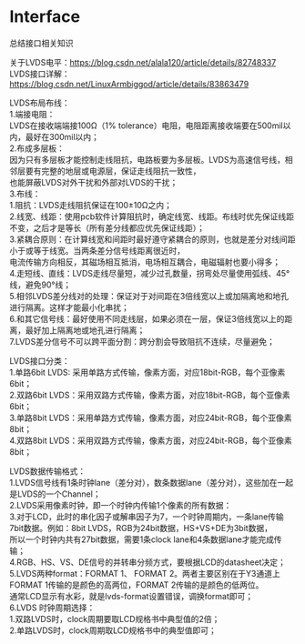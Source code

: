 # Interface
总结接口相关知识


关于LVDS电平：https://blog.csdn.net/alala120/article/details/82748337  
LVDS接口详解：https://blog.csdn.net/LinuxArmbiggod/article/details/83863479  







LVDS布局布线：  
	1.端接电阻：  
		LVDS在接收端端接100Ω（1% tolerance）电阻，电阻距离接收端要在500mil以内，最好在300mil以内；  
	2.布成多层板：  
		因为只有多层板才能控制走线阻抗，电路板要为多层板。LVDS为高速信号线，相邻层要有完整的地层或电源层，保证走线阻抗一致性，  
		也能屏蔽LVDS对外干扰和外部对LVDS的干扰；  
	3.布线：  
		1.阻抗：LVDS走线阻抗保证在100±10Ω之内；  
		2.线宽、线距：使用pcb软件计算阻抗时，确定线宽、线距。布线时优先保证线距不变，之后才是等长（所有差分线都应优先保证线距）；  
		3.紧耦合原则：在计算线宽和间距时最好遵守紧耦合的原则，也就是差分对线间距小于或等于线宽。当两条差分信号线距离很近时，  
					  电流传输方向相反，其磁场相互抵消，电场相互耦合，电磁辐射也要小得多；  
		4.走短线、直线：LVDS走线尽量短，减少过孔数量，拐弯处尽量使用弧线、45°线，避免90°线；  
		5.相邻LVDS差分线对的处理：保证对于对间距在3倍线宽以上或加隔离地和地孔进行隔离。这样才能最小化串扰；  
		6.和其它信号线：最好使用不同走线层，如果必须在一层，保证3倍线宽以上的距离，最好加上隔离地或地孔进行隔离；  
		7.LVDS差分信号不可以跨平面分割：跨分割会导致阻抗不连续，尽量避免；
  
LVDS接口分类：  
	1.单路6bit LVDS: 采用单路方式传输，像素方面，对应18bit-RGB，每个亚像素6bit；  
	2.双路6bit LVDS：采用双路方式传输，像素方面，对应18bit-RGB，每个亚像素6bit；  
	3.单路8bit LVDS：采用单路方式传输，像素方面，对应24bit-RGB，每个亚像素8bit；  
	4.双路8bit LVDS：采用双路方式传输，像素方面，对应24bit-RGB，每个亚像素8bit；  
  
LVDS数据传输格式：  
	1.LVDS信号线有1条时钟lane（差分对），数条数据lane（差分对），这些加在一起是LVDS的一个Channel；  
	2.LVDS采用像素时钟，即一个时钟内传输1个像素的所有数据：  
	3.对于LCD，此时的串化因子或解串因子为7，一个时钟周期内，一条lane传输7bit数据。例如：8bit LVDS，RGB为24bit数据，HS+VS+DE为3bit数据，  
	  所以一个时钟内共有27bit数据，需要1条clock lane和4条数据lane才能完成传输；  
	4.RGB、HS、VS、DE信号的并转串分频方式，要根据LCD的datasheet决定；  
	5.LVDS两种format：FORMAT 1、 FORMAT 2。两者主要区别在于Y3通道上FORMAT 1传输的是颜色的高两位，FORMAT 2传输的是颜色的低两位。  
	  通常LCD显示有水彩，就是lvds-format设置错误，调换format即可；  
	6.LVDS 时钟周期选择：  
		1.双路LVDS时，clock周期要取LCD规格书中典型值的2倍；  
		2.单路LVDS时，clock周期取LCD规格书中的典型值即可；  
